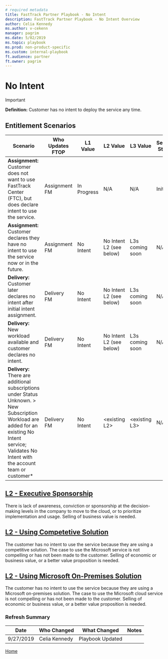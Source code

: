 ```yaml
---  
# required metadata  
title: FastTrack Partner Playbook - No Intent
description: FastTrack Partner Playbook - No Intent Overview
author: Celia Kennedy
ms.author: v-cekenn
manager: pagrim
ms.date: 5/02/2019
ms.topic: playbook
ms.prod: non-product-specific
ms.custom: internal-playbook
ft.audience: partner
ft.owner: pagrim
---
```

# ​​No Intent

> [!IMPORTANT]
> **Definition:** Customer has no intent to deploy the service any time.

## Entitlement Scenarios

| Scenario | Who Updates FTOP | L1 Value | L2 Value | L3 Value | Service Status | Service Engagement Scenario | Target Date | Owner | Notes | Next Action Date | Next Action to be taken |
| -------- | ---------------- | -------- | -------- | -------- | -------------- | --------------------------- | ----------- | ----- | ----- | ---------------- | ----------------------- |
| **Assignment:** Customer does not want to use FastTrack Center (FTC), but does declare intent to use the service. | Assignment FM | In Progress | N/A | N/A | Initiate | \<Customer or Partner led> | N/A |   |   | Date of Kickoff | Delivery Assignment |
| **Assignment:** Customer declares they have no intent to use the service now or in the future. | Assignment FM | No Intent | No Intent L2 (see below) | L3s coming soon | N/A | \<Depends on Intent of other workloads and those engagements> | N/A | Account Team | Detailed reason for declaring No Intent | TBD | Notify account team of No Intent |
| **Delivery:** Customer later declares no intent after initial intent assignment. | Delivery FM | No Intent | No Intent L2 (see below) | L3s coming soon | N/A | \<Depends on Intent of other workloads and those engagements> | N/A | Account Team | Detailed reason for declaring No Intent | TBD​ | Notify account team of No Intent |
| **Delivery:** New workload available and customer declares no intent. | Delivery FM | No Intent | No Intent L2 (see below) | L3s coming soon​ | N/A | \<Depends on Intent of other workloads and those engagements> | N/A | Account Team | Detailed reason for declaring No Intent | TBD | Notify account team of No Intent |
| **Delivery:** There are additional subscriptions under Status Unknown. > New Subscription Workload are added for an existing No Intent service; Validates No Intent with the account team or customer* | Delivery FM | No Intent | \<existing L2> | \<existing L3> | N/A | \<Depends on Intent of other workloads and those engagements> | N/A | Account Team | Update notes as necessary | TBD | N/A​ |

## [L2 - Executive Sponsorship](l1l2l3-no-intent-executive-sponsorship.md)
There is lack of awareness, conviction or sponsorship at the decision-making levels in the company to move to the cloud, or to prioritize implementation and usage. Selling of business value is needed.

## [L2 - Using Competetive Solution](l1l2l3-no-intent-using-competitive-solution.md)
The customer has no intent to use the service because they are using a competitive solution. The case to use the Microsoft service is not compelling or has not been made to the customer. Selling of economic or business value, or a better value proposition is needed.
​
## [L2 - Using Microsoft On-Premises Solution](l1l2l3-no-intent-using-microsoft-on-premises-solution.md)
The customer has no intent to use the service because they are using a Microsoft on-premises solution. The case to use the Microsoft cloud service is not compelling or has not been made to the customer. Selling of economic or business value, or a better value proposition is needed.

### Refresh Summary

|Date|Who Changed|What Changed|Notes|
|---------|---------------|----------------------------|-------------|
|9/27/2019| Celia Kennedy| Playbook Updated||

[Home](http://partner-docs.microsoft.com)
